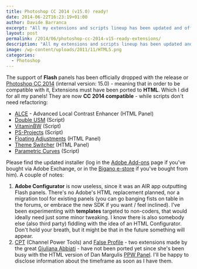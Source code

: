 ```yaml
---
title: Photoshop CC 2014 (v15.0) ready!
date: 2014-06-22T16:23:19+01:00
author: Davide Barranca
excerpt: "All my extensions and scripts lineup has been updated and officially supports Photoshop CC 2014 (15.0)"
layout: post
permalink: /2014/06/photoshop-cc-2014-v15-ready-extensions/
description: "All my extensions and scripts lineup has been updated and officially supports Photoshop CC 2014 (15.0)"
image: /wp-content/uploads/2011/11/HTML5.png
categories:
  - Photoshop
---
```


The support of **Flash** panels has been officially dropped with the release or [Photoshop CC 2014](https://helpx.adobe.com/photoshop/using/whats-new.html "Photoshop CC 2014 new features") (internal version: 15.0) - meaning that in order to be compatible with it, Extensions must have been ported to **HTML**. Which I did for all my panels! They are now **CC 2014 compatible** \- while scripts don't need refactoring:

*   [ALCE](http://www.cs-extensions.com/products/alce/ "ALCE") \- Advanced Local Contrast Enhancer (HTML Panel)
*   [Double USM](http://www.cs-extensions.com/products/doubleusm/ "Double USM") (Script)
*   [VitaminBW](http://www.cs-extensions.com/products/vitaminbw/ "Vitamin BW") (Script)
*   [PS-Projects](http://www.cs-extensions.com/products/psprojects/ "PS Projects") (Script)
*   [Floating Adjustments](http://www.cs-extensions.com/products/floatingadjustments/ "Floating Adjustments") (HTML Panel)
*   [Theme Switcher](http://www.cs-extensions.com/products/themeswitcher/ "Theme Switcher") (HTML Panel)
*   [Parametric Curves](http://www.cs-extensions.com/products/parametriccurves/ "Parametric Curves") (Script)

Please find the updated installer (log in the [Adobe Add-ons](https://creative.adobe.com/addons/producers/5462 "Adobe Add-ons") page if you've bought via Adobe Exchange, or in the [Bigano e-store](https://store.bigano.com "Bigano e-store") if you've bought from him). A couple of notes:

1.  **Adobe Configurator** is now useless, since it was an AIR app outputting Flash panels. There's no Adobe's HTML replacement planned, nor a migration tool for existing panels (you can go banging fists on table in the forums, or embrace the new SDK if you want / feel inclined). I've been experimenting with **templates** targeted to non-coders, that would ideally need just some minor tweaking. I know there is also somebody else (also third party) fiddling with the idea of an HTML Configurator. Don't hold your breath, but it might be that in the future something will appear.
2.  [CPT](http://www.cs-extensions.com/products/cpt/ "CPT - Channel Power Tools") (Channel Power Tools) and [False Profile](http://www.cs-extensions.com/products/falseprofile/ "False Profile") \- two extensions made by the great [Giuliana Abbiati](http://www.cromaline.net "Giuliana Abbiati") \- have not been ported yet since she's been busy with the HTML version of Dan Margulis [PPW Panel](http://www.moderncolorworkflow.com/free-resources "PPW - Picture Postcard Workflow panel"). I'll be happy to disclose information about the timeframe as soon as I have them.
